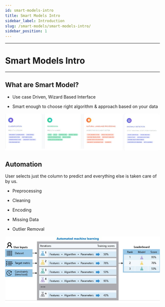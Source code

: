 ```yaml
---
id: smart-models-intro
title: Smart Models Intro
sidebar_label: Introduction
slug: /smart-models/smart-models-intro/
sidebar_position: 1
---
```


---
# Smart Models Intro
---

## What are Smart Model?
- Use case Driven, Wizard Based Interface​

- Smart enough to choose right algorithm & approach based on your data

![smart-model](../../static/img/tutorials/smart-models/smart-models.png)

## Automation
User selects just the column to predict​ and everything else is taken care of by us.

- Preprocessing​

- Cleaning​

- Encoding​

- Missing Data​

- Outlier Removal

![automl](../../static/img/tutorials/smart-models/automl.png)